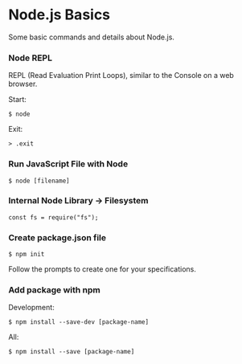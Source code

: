 # Node.js Basics

Some basic commands and details about Node.js.

### Node REPL

REPL (Read Evaluation Print Loops), similar to the Console on a web browser.

Start:

    $ node

Exit:

    > .exit

### Run JavaScript File with Node

    $ node [filename]

### Internal Node Library -> Filesystem

    const fs = require("fs");

### Create package.json file

    $ npm init

Follow the prompts to create one for your specifications.

### Add package with npm

Development:

    $ npm install --save-dev [package-name]

All:

    $ npm install --save [package-name]
